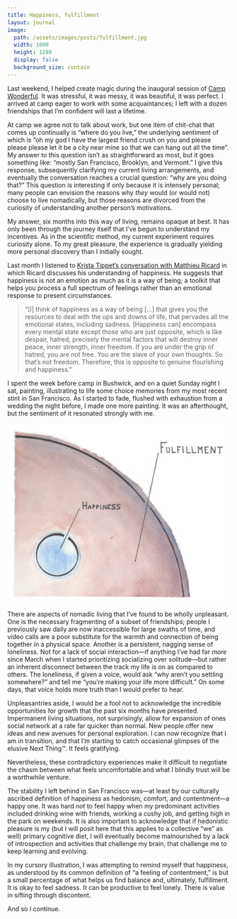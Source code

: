 ```yaml
---
title: Happiness, fulfillment
layout: journal
image:
  path: /assets/images/posts/fulfillment.jpg
  width: 1600
  height: 1289
  display: false
  background_size: contain
---
```


Last weekend, I helped create magic during the inaugural session of [Camp Wonderful](www.campwonderful.com). It was stressful, it was messy, it was beautiful, it was perfect. I arrived at camp eager to work with some acquaintances; I left with a dozen friendships that I’m confident will last a lifetime.

At camp we agree not to talk about work, but one item of chit-chat that comes up continually is “where do you live,” the underlying sentiment of which is “oh my god I have the largest friend crush on you and please please please let it be a city near mine so that we can hang out all the time”. My answer to this question isn’t as straightforward as most, but it goes something like: “mostly San Francisco, Brooklyn, and Vermont.” I give this response, subsequently clarifying my current living arrangements, and eventually the conversation reaches a crucial question: “why are you doing that?” This question is interesting if only because it is intensely personal; many people can envision the reasons why _they_ would (or would not) choose to live nomadically, but those reasons are divorced from the curiosity of understanding another person’s motivations.

My answer, six months into this way of living, remains opaque at best. It has only been through the journey itself that I’ve begun to understand my incentives. As in the scientific method, my current experiment requires curiosity alone. To my great pleasure, the experience is gradually yielding more personal discovery than I initially sought.

Last month I listened to [Krista Tippet’s conversation with Matthieu Ricard](https://onbeing.org/programs/matthieu-ricard-happiness-as-human-flourishing-jul2017/) in which Ricard discusses his understanding of happiness. He suggests that happiness is not an emotion as much as it is a way of being; a toolkit that helps you process a full spectrum of feelings rather than an emotional response to present circumstances.

> “[I] think of happiness as a way of being […] that gives you the resources to deal with the ups and downs of life, that pervades all the emotional states, including sadness. [Happiness can] encompass every mental state except those who are just opposite, which is like despair, hatred, precisely the mental factors that will destroy inner peace, inner strength, inner freedom. If you are under the grip of hatred, you are not free. You are the slave of your own thoughts. So that’s not freedom. Therefore, this is opposite to genuine flourishing and happiness.”

I spent the week before camp in Bushwick, and on a quiet Sunday night I sat, painting, illustrating to life some choice memories from my most recent stint in San Francisco. As I started to fade, flushed with exhaustion from a wedding the night before, I made one more painting. It was an afterthought, but the sentiment of it resonated strongly with me.

![](../images/journal/fulfillment.jpg)

There are aspects of nomadic living that I’ve found to be wholly unpleasant. One is the necessary fragmenting of a subset of friendships; people I previously saw daily are now inaccessible for large swaths of time, and video calls are a poor substitute for the warmth and connection of being together in a physical space. Another is a persistent, nagging sense of loneliness. Not for a lack of social interaction—if anything I’ve had far _more_ since March when I started prioritizing socializing over solitude—but rather an inherent disconnect between the track my life is on as compared to others. The loneliness, if given a voice, would ask “why aren’t you settling somewhere?” and tell me “you’re making your life more difficult.” On some days, that voice holds more truth than I would prefer to hear.

Unpleasantries aside, I would be a fool not to acknowledge the incredible opportunities for growth that the past six months have presented. Impermanent living situations, not surprisingly, allow for expansion of ones social network at a rate far quicker than normal. New people offer new ideas and new avenues for personal exploration. I can now recognize that I am in transition, and that I’m starting to catch occasional glimpses of the elusive Next Thing™. It feels gratifying.

Nevertheless, these contradictory experiences make it difficult to negotiate the chasm between what feels uncomfortable and what I blindly trust will be a worthwhile venture.

The stability I left behind in San Francisco was—at least by our culturally ascribed definition of happiness as hedonism, comfort, and contentment—a happy one. It was hard _not_ to feel happy when my predominant activities included drinking wine with friends, working a cushy job, and getting high in the park on weekends. It is also important to acknowledge that if hedonistic pleasure is my (but I will posit here that this applies to a collective “we” as well) primary cognitive diet, I will eventually become malnourished by a lack of introspection and activities that challenge my brain, that challenge me to keep learning and evolving.

In my cursory illustration, I was attempting to remind myself that happiness, as understood by its common definition of “a feeling of contentment,” is but a small percentage of what helps us find balance and, ultimately, fulfillment. It is okay to feel sadness. It can be productive to feel lonely. There is value in sifting through discontent.

And so I continue.
